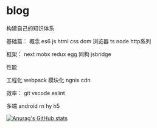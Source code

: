 # blog
构建自己的知识体系

基础篇：
概念
es6
js
html
css
dom
浏览器
ts
node
http系列

框架：
next
mobx
redux
egg
同构
jsbridge

性能


工程化
webpack
模块化
ngnix
cdn

效率：
git
vscode
eslint

多端
android
rn
hy
h5



[![Anurag's GitHub stats](https://github-readme-stats.vercel.app/api?username=wuyunqiang)](https://github.com/anuraghazra/github-readme-stats)





